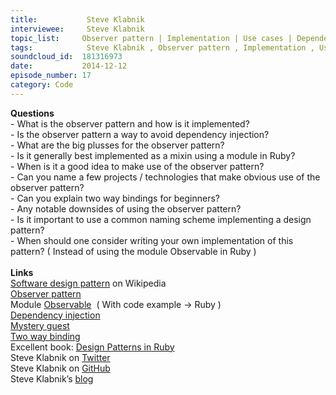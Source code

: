 ```yaml
--- 
title:           Steve Klabnik 
interviewee:     Steve Klabnik 
topic_list:     Observer pattern | Implementation | Use cases | Dependency injection | Naming | Pros & cons | Two way bindings
tags:            Steve Klabnik , Observer pattern , Implementation , Use cases , Dependency injection , Naming , Pros  cons , Two way bindings
soundcloud_id:  181316973
date:           2014-12-12
episode_number: 17
category: Code
---
```


<p class="show_notes_display"><b>Questions</b><br>- What is the observer pattern and how is it implemented?<br>- Is the observer pattern a way to avoid dependency injection?<br>- What are the big plusses for the observer pattern?<br>- Is it generally best implemented as a mixin using a module in Ruby?<br>- When is it a good idea to make use of the observer pattern?<br>- Can you name a few projects / technologies that make obvious use of the observer pattern?<br>- Can you explain two way bindings for beginners?<br>- Any notable downsides of using the observer pattern?<br>- Is it important to use a common naming scheme implementing a design pattern?<br>- When should one consider writing your own implementation of this pattern? ( Instead of using the module Observable in Ruby )<br><br><b>Links</b><br><a rel="nofollow" target="_blank" href="http://en.wikipedia.org/wiki/Software_design_pattern">Software design pattern</a> on Wikipedia<br><a rel="nofollow" target="_blank" href="http://reefpoints.dockyard.com/2013/08/20/design-patterns-observer-pattern.html">Observer pattern</a><br>Module <a rel="nofollow" target="_blank" href="http://ruby-doc.org/stdlib-1.9.3/libdoc/observer/rdoc/Observable.html">Observable</a>  ( With code example -&gt; Ruby )<br><a rel="nofollow" target="_blank" href="http://martinfowler.com/articles/injection.html">Dependency injection</a><br><a rel="nofollow" target="_blank" href="http://robots.thoughtbot.com/mystery-guest">Mystery guest</a><br><a rel="nofollow" target="_blank" href="http://stackoverflow.com/questions/13504906/what-is-two-way-binding">Two way binding</a><br>Excellent book: <a rel="nofollow" target="_blank" href="http://www.amazon.com/Design-Patterns-Ruby-Russ-Olsen/dp/0321490452">Design Patterns in Ruby</a><b><br></b>Steve Klabnik on <a rel="nofollow" target="_blank" href="https://twitter.com/steveklabnik">Twitter</a><br>Steve Klabnik on <a rel="nofollow" target="_blank" href="https://github.com/steveklabnik">GitHub</a><br>Steve Klabnik’s <a rel="nofollow" target="_blank" href="http://blog.steveklabnik.com/">blog</a><br><br><br><br></p>

